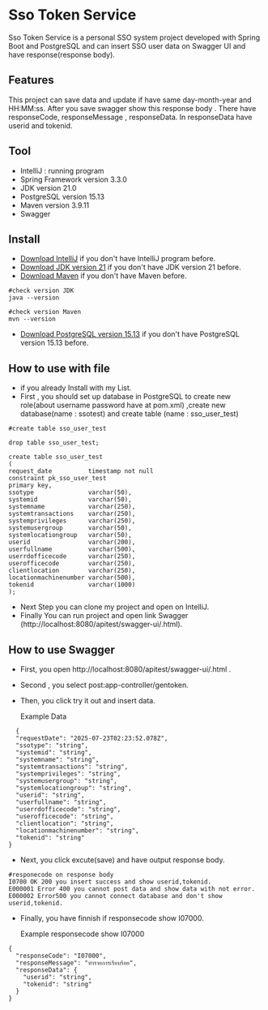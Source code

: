 # Sso Token Service

Sso Token Service is a personal SSO system project developed with Spring Boot and PostgreSQL and can insert SSO user data on Swagger UI and have response(response body).

## Features
This project can save data and update if have same day-month-year and HH:MM:ss. After you save swagger show 
this response body . There have responseCode, responseMessage , responseData. In responseData have userid and tokenid.

## Tool
* IntelliJ : running program 
* Spring Framework version 3.3.0
* JDK version 21.0
* PostgreSQL version 15.13
* Maven version 3.9.11
* Swagger 

## Install

* [Download IntelliJ](https://www.jetbrains.com/idea/download/?section=windows#) if you don't have IntelliJ program before.
* [Download JDK version 21](https://download.oracle.com/java/21/archive/jdk-21.0.7_windows-x64_bin.exe) if you don't have JDK version 21 before.
* [Download Maven](https://maven.apache.org/download.cgi) if you don't have Maven before.
 ```
#check version JDK
java --version

#check version Maven
mvn --version
 ```
*  [Download PostgreSQL version 15.13](https://www.postgresql.org/download/) if you don't have PostgreSQL version 15.13 before.

## How to use with file

* if you already Install with my List. 
* First , you should set up database in PostgreSQL to create new role(about username password have at pom.xml) ,create new database(name : ssotest) and create table (name : sso_user_test)
 ```
 #create table sso_user_test
 
drop table sso_user_test;

create table sso_user_test
(
request_date          timestamp not null
constraint pk_sso_user_test
primary key,
ssotype               varchar(50),
systemid              varchar(50),
systemname            varchar(250),
systemtransactions    varchar(250),
systemprivileges      varchar(250),
systemusergroup       varchar(50),
systemlocationgroup   varchar(50),
userid                varchar(200),
userfullname          varchar(500),
userrdofficecode      varchar(250),
userofficecode        varchar(250),
clientlocation        varchar(250),
locationmachinenumber varchar(500),
tokenid               varchar(1000)
);
 ```

* Next Step you can clone my project and open on IntelliJ.
* Finally You can run project and open link Swagger (http://localhost:8080/apitest/swagger-ui/.html).

## How to use Swagger

* First, you open http://localhost:8080/apitest/swagger-ui/.html .
* Second , you select post:app-controller/gentoken.
* Then, you click try it out and insert data.

  Example Data
```
  {
  "requestDate": "2025-07-23T02:23:52.078Z",
  "ssotype": "string",
  "systemid": "string",
  "systemname": "string",
  "systemtransactions": "string",
  "systemprivileges": "string",
  "systemusergroup": "string",
  "systemlocationgroup": "string",
  "userid": "string",
  "userfullname": "string",
  "userrdofficecode": "string",
  "userofficecode": "string",
  "clientlocation": "string",
  "locationmachinenumber": "string",
  "tokenid": "string"
}
```
* Next, you click excute(save) and have output response body.

```
#responecode on response body
I0700 OK 200 you insert success and show userid,tokenid.
E000001 Error 400 you cannot post data and show data with not error.
E000002 Error500 you cannot connect database and don't show userid,tokenid.
```
* Finally, you have finnish if responsecode show I07000.

  Example responsecode show I07000

```  	
{
  "responseCode": "I07000",
  "responseMessage": "ทำรายการเรียบร้อย",
  "responseData": {
    "userid": "string",
    "tokenid": "string"
  }
}
```



